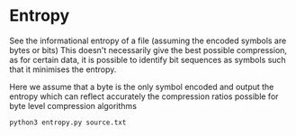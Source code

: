# Entropy

See the informational entropy of a file (assuming the encoded symbols are bytes or bits)
This doesn't necessarily give the best possible compression, as for certain data, it is possible
to identify bit sequences as symbols such that it minimises the entropy.

Here we assume that a byte is the only symbol encoded and output the entropy which
can reflect accurately the compression ratios possible for byte level compression algorithms


```
python3 entropy.py source.txt
```